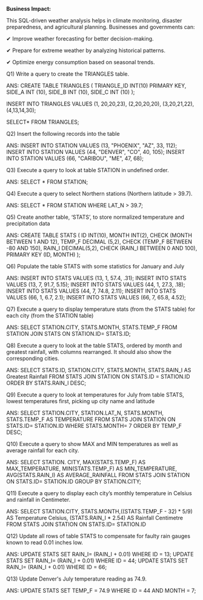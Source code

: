 **Business Impact:**

This SQL-driven weather analysis helps in climate monitoring, disaster preparedness, and agricultural planning. Businesses and governments can:

✔ Improve weather forecasting for better decision-making.

✔ Prepare for extreme weather by analyzing historical patterns.

✔ Optimize energy consumption based on seasonal trends.


Q1) Write a query to create the TRIANGLES table.


ANS:            CREATE TABLE TRIANGLES
(
TRIANGLE_ID INT(10) PRIMARY KEY,
SIDE_A INT (10),
SIDE_B INT (10),
SIDE_C INT (10)
);

INSERT INTO TRIANGLES VALUES
(1, 20,20,23), (2,20,20,20), (3,20,21,22),(4,13,14,30);

SELECT* FROM TRIANGLES;


Q2) Insert the following records into the table

ANS:       INSERT INTO STATION VALUES (13, "PHOENIX", "AZ", 33, 112);
INSERT INTO STATION VALUES (44, "DENVER", "CO", 40, 105);
INSERT INTO STATION VALUES (66, "CARIBOU", "ME", 47, 68);

                                    
  Q3) Execute a query to look at table STATION in undefined order.                       

ANS:          SELECT * FROM STATION;

                          


Q4) Execute a query to select Northern stations (Northern latitude > 39.7).

ANS:     SELECT * FROM STATION WHERE LAT_N > 39.7;

                             

                                 
Q5) Create another table, ‘STATS’, to store normalized temperature and precipitation data

ANS: CREATE TABLE STATS
(
ID INT(10),
MONTH INT(2), CHECK (MONTH BETWEEN 1 AND 12),
TEMP_F DECIMAL (5,2), CHECK (TEMP_F BETWEEN -80 AND 150),
RAIN_I DECIMAL(5,2), CHECK (RAIN_I BETWEEN 0 AND 100),
PRIMARY KEY (ID, MONTH)
);  
            
              
  
Q6) Populate the table STATS with some statistics for January and July

ANS:  INSERT INTO STATS VALUES (13, 1, 57.4, .31);
      INSERT INTO STATS VALUES (13, 7, 91.7, 5.15);
      INSERT INTO STATS VALUES (44, 1, 27.3, .18);
      INSERT INTO STATS VALUES (44, 7, 74.8, 2.11);
      INSERT INTO STATS VALUES (66, 1, 6.7, 2.1);
      INSERT INTO STATS VALUES (66, 7, 65.8, 4.52);
             

                                  
Q7) Execute a query to display temperature stats (from the STATS table) for each city (from the STATION table)

ANS: SELECT STATION.CITY, STATS.MONTH, STATS.TEMP_F FROM STATION JOIN STATS ON STATION.ID= STATS.ID;


               
Q8) Execute a query to look at the table STATS, ordered by month and greatest rainfall, with columns rearranged. It should also show the corresponding cities.   

ANS: SELECT  STATS.ID, STATION.CITY, STATS.MONTH, STATS.RAIN_I AS Greatest Rainfall
FROM STATS JOIN STATION ON STATS.ID = STATION.ID ORDER BY STATS.RAIN_I DESC;  

                                                                                 

Q9) Execute a query to look at temperatures for July from table STATS, lowest temperatures first, picking up city name and latitude 

ANS: SELECT STATION.CITY, STATION.LAT_N, STATS.MONTH, STATS.TEMP_F AS TEMPERATURE 
FROM STATS JOIN STATION ON STATS.ID= STATION.ID 
WHERE STATS.MONTH= 7 ORDER BY TEMP_F DESC;

                                                                                                 

Q10) Execute a query to show MAX and MIN temperatures as well as average rainfall for each city.

ANS: SELECT STATION. CITY, MAX(STATS.TEMP_F) AS MAX_TEMPERATURE, MIN(STATS.TEMP_F) 
AS MIN_TEMPERATURE, AVG(STATS.RAIN_I) AS AVERAGE_RAINFALL 
FROM STATS JOIN STATION ON STATS.ID= STATION.ID GROUP BY STATION.CITY;
                           


Q11) Execute a query to display each city’s monthly temperature in Celsius and rainfall in Centimeter.

ANS: SELECT STATION.CITY, STATS.MONTH,((STATS.TEMP_F - 32) * 5/9) AS Temperature Celsius,
(STATS.RAIN_I * 2.54) AS Rainfall Centimetre FROM STATS JOIN STATION ON STATS.ID= STATION.ID

Q12) Update all rows of table STATS to compensate for faulty rain gauges known to read 0.01 inches low.

ANS: UPDATE STATS SET RAIN_I= (RAIN_I + 0.01) WHERE ID = 13;
UPDATE STATS SET RAIN_I= (RAIN_I + 0.01) WHERE ID = 44;
UPDATE STATS SET RAIN_I= (RAIN_I + 0.01) WHERE ID = 66;

             

Q13) Update Denver's July temperature reading as 74.9.

ANS: UPDATE STATS SET TEMP_F = 74.9 WHERE ID = 44 AND MONTH = 7;








                       




                       















